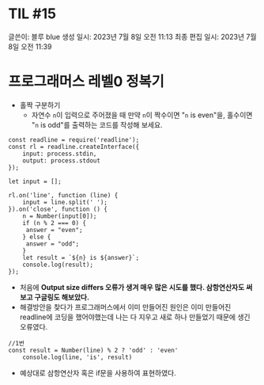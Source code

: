 # TIL #15

글쓴이: 블루 blue
생성 일시: 2023년 7월 8일 오전 11:13
최종 편집 일시: 2023년 7월 8일 오전 11:39

# 프로그래머스 레벨0 정복기

- 홀짝 구분하기
    - 자연수 `n`이 입력으로 주어졌을 때 만약 `n`이 짝수이면 "`n` is even"을, 홀수이면 "`n` is odd"를 출력하는 코드를 작성해 보세요.

```tsx
const readline = require('readline');
const rl = readline.createInterface({
    input: process.stdin,
    output: process.stdout
});

let input = [];

rl.on('line', function (line) {
    input = line.split(' ');
}).on('close', function () {
    n = Number(input[0]);
    if (n % 2 === 0) {
     answer = "even";
    } else {
     answer = "odd";
    }
    let result = `${n} is ${answer}`;
    console.log(result);
});
```

- 처음에 **Output size differs 오류가 생겨 매우 많은 시도를 했다. 삼항연산자도 써보고 구글링도 해보았다.**
- 해결방안을 찾다가 프로그래머스에서 이미 만들어진 원인은 이미 만들어진 readline에 코딩을 했어야했는데 나는 다 지우고 새로 하나 만들었기 때문에 생긴 오류였다.

```tsx
//1번
const result = Number(line) % 2 ? 'odd' : 'even'
    console.log(line, 'is', result)
```

- 예상대로 삼항연산자 혹은 if문을 사용하여 표현하였다.